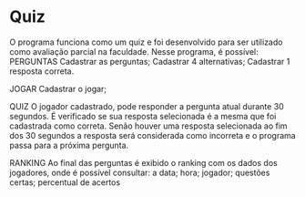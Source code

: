# Quiz
 O programa funciona como um quiz e foi desenvolvido para ser utilizado como avaliação parcial na faculdade. 
 Nesse programa, é possível:
 PERGUNTAS
  Cadastrar as perguntas;
  Cadastrar 4 alternativas;
  Cadastrar 1 resposta correta. 
 
 JOGAR
  Cadastrar o jogar;
 
 QUIZ
  O jogador cadastrado, pode responder a pergunta atual durante 30 segundos.
  É verificado se sua resposta selecionada é a mesma que foi cadastrada como correta. 
  Senão houver uma resposta selecionada ao fim dos 30 segundos a resposta será considerada como incorreta e o programa passa para a próxima pergunta. 
 
 RANKING
  Ao final das perguntas é exibido o ranking com os dados dos jogadores, onde é possível consultar:
   a data;
   hora;
   jogador; 
   questões certas;
   percentual de acertos
